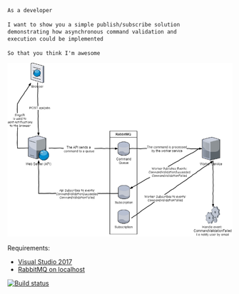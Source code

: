 ```gherkin
As a developer

I want to show you a simple publish/subscribe solution 
demonstrating how asynchronous command validation and 
execution could be implemented

So that you think I'm awesome
```


![](PoC.png)


Requirements:
* [Visual Studio 2017](https://visualstudio.microsoft.com/downloads/)
* [RabbitMQ on localhost](https://www.rabbitmq.com/download.html)

[![Build status](https://ci.appveyor.com/api/projects/status/4pc2kc3h5gix06m4/branch/master?svg=true)](https://ci.appveyor.com/project/henrikbecker/async-validation/branch/master)

